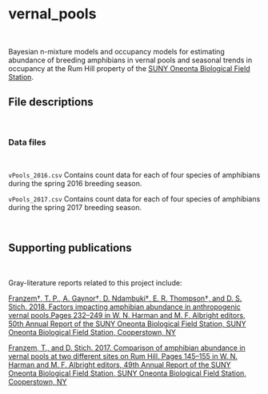 # vernal_pools

<br>
 
Bayesian n-mixture models and occupancy models for estimating abundance of breeding amphibians in vernal pools and seasonal trends in occupancy at the Rum Hill property of the [SUNY Oneonta Biological Field Station](http://www.oneonta.edu/academics/biofld/).

## File descriptions

<br>
 
### Data files

<br>
 
`vPools_2016.csv` Contains count data for each of four species of amphibians during the spring 2016 breeding season.

`vPools_2017.csv` Contains count data for each of four species of amphibians during the spring 2017 breeding season.

<br>
 
## Supporting publications

<br>
 
Gray-literature reports related to this project include:

[Franzem†, T. P., A. Gaynor†, D. Ndambuki†, E. R. Thompson†, and D. S. Stich. 2018. Factors impacting amphibian abundance in anthropogenic vernal pools.Pages 232–249 in W. N. Harman and M. F. Albright editors, 50th Annual Report of the SUNY Oneonta Biological Field Station, SUNY Oneonta Biological Field Station, Cooperstown, NY](http://www.oneonta.edu/academics/biofld/PUBS/ANNUAL/2017/28%20vernalPools%20Franzem.pdf)

[Franzem, T., and D. Stich. 2017. Comparison of amphibian abundance in vernal pools at two different sites on Rum Hill. Pages 145–155 in W. N. Harman and M. F. Albright editors, 49th Annual Report of the SUNY Oneonta Biological Field Station, SUNY Oneonta Biological Field Station, Cooperstown, NY](http://www.oneonta.edu/academics/biofld/PUBS/ANNUAL/2016/15%20vernal%20pools.pdf)
